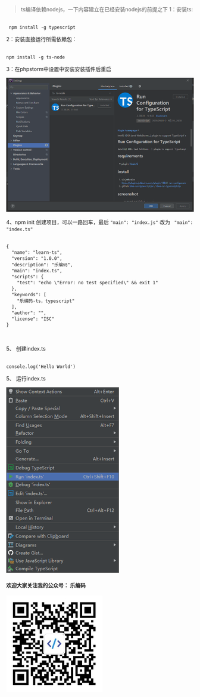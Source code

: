 >ts编译依赖nodejs，一下内容建立在已经安装nodejs的前提之下
1：安装ts:

```

 npm install -g typescript

```

2：安装直接运行所需依赖包： 

```

npm install -g ts-node

```

3：在phpstorm中设置中安装安装插件后重启

![添加ts插件](./images/phpstorm-ts-node.png)

4、npm init 创建项目，可以一路回车，最后 ` "main": "index.js" ` 改为 `  "main": "index.ts" `  

```

{
  "name": "learn-ts",
  "version": "1.0.0",
  "description": "乐编码",
  "main": "index.ts",
  "scripts": {
    "test": "echo \"Error: no test specified\" && exit 1"
  },
  "keywords": [
    "乐编码-ts，typescript"
  ],
  "author": "",
  "license": "ISC"
}



```


5、 创建index.ts

```

console.log('Hello World')

```

5、 运行index.ts

![运行ts](./images/QQ截图20200927170558.png)

#### 欢迎大家关注我的公众号： **乐编码**

![乐编码](./images/qrcode_for_gh_5f263ce0c283_258.jpg)
